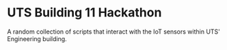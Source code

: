 # UTS Building 11 Hackathon
A random collection of scripts that interact with the IoT sensors within UTS' Engineering building.
